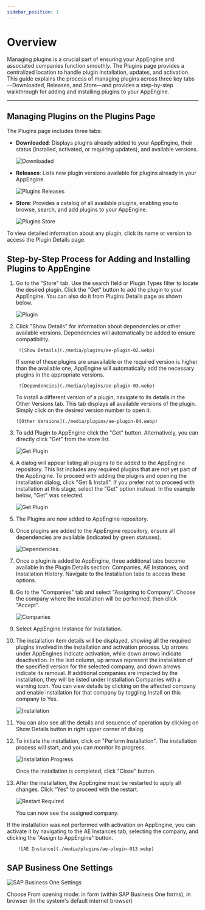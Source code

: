 ```yaml
---
sidebar_position: 1
---
```


# Overview

Managing plugins is a crucial part of ensuring your AppEngine and associated companies function smoothly. The Plugins page provides a centralized location to handle plugin installation, updates, and activation. This guide explains the process of managing plugins across three key tabs—Downloaded, Releases, and Store—and provides a step-by-step walkthrough for adding and installing plugins to your AppEngine.

---

## Managing Plugins on the Plugins Page

The Plugins page includes three tabs:

- **Downloaded**: Displays plugins already added to your AppEngine, their status (installed, activated, or requiring updates), and available versions.

    ![Downloaded](./media/plugins/plugins-downloaded.webp)

- **Releases**: Lists new plugin versions available for plugins already in your AppEngine.

    ![Plugins Releases](./media/plugins/plugins-releases.webp)

- **Store**: Provides a catalog of all available plugins, enabling you to browse, search, and add plugins to your AppEngine.

    ![Plugins Store](./media/plugins/plugins-store.webp)

To view detailed information about any plugin, click its name or version to access the Plugin Details page.

## Step-by-Step Process for Adding and Installing Plugins to AppEngine

1. Go to the "Store" tab. Use the search field or Plugin Types filter to locate the desired plugin.
Click the "Get" button to add the plugin to your AppEngine. You can also do it from Plugins Details page as shown below.

    ![Plugin](./media/plugins/ae-plugin-01.webp)

2. Click "Show Details" for information about dependencies or other available versions. Dependencies will automatically be added to ensure compatibility.

        ![Show Details](./media/plugins/ae-plugin-02.webp)

    If some of these plugins are unavailable or the required version is higher than the available one, AppEngine will automatically add the necessary plugins in the appropriate versions.

        ![Dependencies](./media/plugins/ae-plugin-03.webp)

    To install a different version of a plugin, navigate to its details in the Other Versions tab. This tab displays all available versions of the plugin. Simply click on the desired version number to open it.

       ![Other Versions](./media/plugins/ae-plugin-04.webp)

3. To add Plugin to AppEngine click the "Get" button. Alternatively, you can directly click "Get" from the store list.

    ![Get Plugin](./media/plugins/ae-plugin-05.webp)

4. A dialog will appear listing all plugins to be added to the AppEngine repository. This list includes any required plugins that are not yet part of the AppEngine. To proceed with adding the plugins and opening the installation dialog, click "Get & Install". If you prefer not to proceed with installation at this stage, select the "Get" option instead. In the example below, "Get" was selected.

    ![Get Plugin](./media/plugins/ae-plugin-06.webp)

5. The Plugins are now added to AppEngine repository.

6. Once plugins are added to the AppEngine repository, ensure all dependencies are available (indicated by green statuses).

    ![Dependencies](./media/plugins/ae-plugin-07-01.webp)

7. Once a plugin is added to AppEngine, three additional tabs become available in the Plugin Details section: Companies, AE Instances, and Installation History. Navigate to the Installation tabs to access these options.

8. Go to the "Companies" tab and select "Assigning to Company". Choose the company where the installation will be performed, then click "Accept".

    ![Companies](./media/plugins/plugins-co.webp)

9. Select AppEngine Instance for Installation.

10. The installation item details will be displayed, showing all the required plugins involved in the installation and activation process. Up arrows under AppEngines indicate activation, while down arrows indicate deactivation. In the last column, up arrows represent the installation of the specified version for the selected company, and down arrows indicate its removal. If additional companies are impacted by the installation, they will be listed under Installation Companies with a warning icon. You can view details by clicking on the affected company and enable installation for that company by toggling Install on this company to Yes.

    ![Installation](./media/plugins/ae-plugin-09.webp)

11. You can also see all the details and sequence of operation by clicking on Show Details button in right upper corner of dialog.

12. To initiate the installation, click on "Perform Installation". The installation process will start, and you can monitor its progress.

    ![Installation Progress](./media/plugins/ae-plugin-011.webp)

    Once the installation is completed, click "Close" button.

13. After the installation, the AppEngine must be restarted to apply all changes. Click "Yes" to proceed with the restart.

    ![Restart Required](./media/plugins/ae-plugin-012.webp)

    You can now see the assigned company.

If the installation was not performed with activation on AppEngine, you can activate it by navigating to the AE Instances tab, selecting the company, and clicking the "Assign to AppEngine" button.

        ![AE Instance](./media/plugins/ae-plugin-013.webp)

## SAP Business One Settings

![SAP Business One Settings](./media/plugins/ae-plugin-014.webp)

Choose From opening mode: in form (within SAP Business One forms), in browser (in the system's default internet browser)

